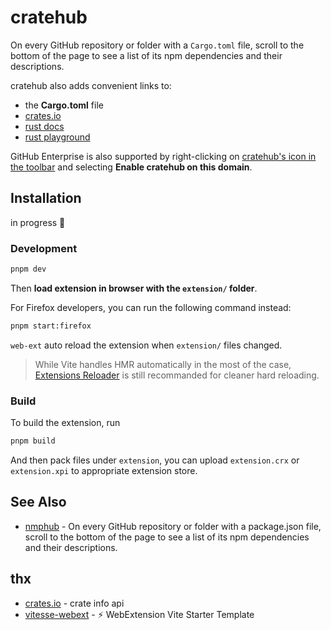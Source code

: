 # cratehub

On every GitHub repository or folder with a `Cargo.toml` file, scroll to the bottom of the page to see a list of its npm dependencies and their descriptions.

cratehub also adds convenient links to:

- the **Cargo.toml** file
- [crates.io](https://crates.io/)
- [rust docs](https://docs.rs/)
- [rust playground](https://play.rust-lang.org/)

GitHub Enterprise is also supported by right-clicking on <a href="https://user-images.githubusercontent.com/12692552/172632130-3ed7d8af-db34-4b2f-b706-d6ac1f7cd506.png" target="_blank">cratehub's icon in the toolbar</a> and selecting <strong>Enable cratehub on this domain</strong>.

## Installation

in progress 🥰

### Development

```bash
pnpm dev
```

Then **load extension in browser with the `extension/` folder**.

For Firefox developers, you can run the following command instead:

```bash
pnpm start:firefox
```

`web-ext` auto reload the extension when `extension/` files changed.

> While Vite handles HMR automatically in the most of the case, [Extensions Reloader](https://chrome.google.com/webstore/detail/fimgfedafeadlieiabdeeaodndnlbhid) is still recommanded for cleaner hard reloading.

### Build

To build the extension, run

```bash
pnpm build
```

And then pack files under `extension`, you can upload `extension.crx` or `extension.xpi` to appropriate extension store.

## See Also

- [nmphub](https://github.com/npmhub/npmhub) - On every GitHub repository or folder with a package.json file, scroll to the bottom of the page to see a list of its npm dependencies and their descriptions.

## thx

- [crates.io](https://crates.io/) - crate info api
- [vitesse-webext](https://github.com/antfu/vitesse-webext) - ⚡️ WebExtension Vite Starter Template
